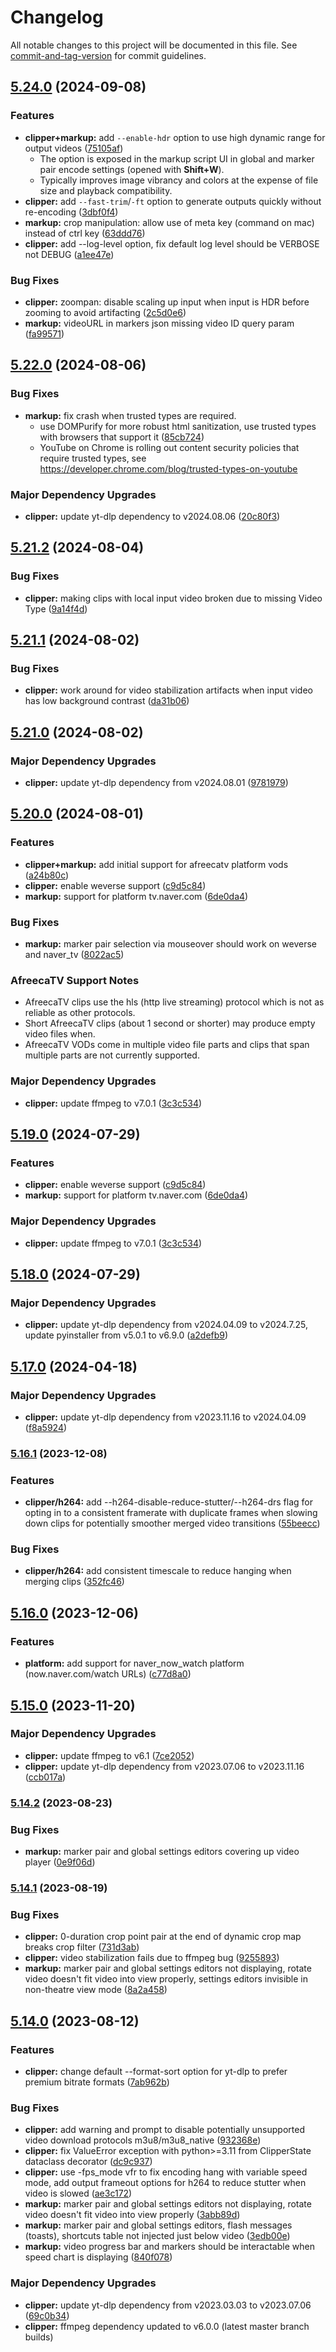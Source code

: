 # Changelog

All notable changes to this project will be documented in this file. See [commit-and-tag-version](https://github.com/absolute-version/commit-and-tag-version) for commit guidelines.

## [5.24.0](https://github.com/exwm/yt_clipper/compare/v5.22.0...v5.24.0) (2024-09-08)


### Features

* **clipper+markup:** add `--enable-hdr` option to use high dynamic range for output videos ([75105af](https://github.com/exwm/yt_clipper/commit/75105afa8b019088b5892cb9496ee787ecd5120b))
  * The option is exposed in the markup script UI in global and marker pair encode settings (opened with **Shift+W**).
  * Typically improves image vibrancy and colors at the expense of file size and playback compatibility.
* **clipper:** add `--fast-trim`/`-ft` option to generate outputs quickly without re-encoding ([3dbf0f4](https://github.com/exwm/yt_clipper/commit/3dbf0f4b9c69a3b0183b2be078e900fbd220af4e))
* **markup:** crop manipulation: allow use of meta key (command on mac) instead of ctrl key ([63ddd76](https://github.com/exwm/yt_clipper/commit/63ddd76f22117ec5d17cf2cd0b20ae43e2ce8b58))
* **clipper:** add --log-level option, fix default log level should be VERBOSE not DEBUG ([a1ee47e](https://github.com/exwm/yt_clipper/commit/a1ee47ec9108f4f7753c506ae9352a60736176d0))


### Bug Fixes

* **clipper:** zoompan: disable scaling up input when input is HDR before zooming to avoid artifacting ([2c5d0e6](https://github.com/exwm/yt_clipper/commit/2c5d0e6ba5d5ce63c0691a64b07b98052bc015ad))
* **markup:** videoURL in markers json missing video ID query param ([fa99571](https://github.com/exwm/yt_clipper/commit/fa99571fc59d395bff3ce8817888f2e62c0f196a))

## [5.22.0](https://github.com/exwm/yt_clipper/compare/v5.21.2...v5.22.0) (2024-08-06)


### Bug Fixes

* **markup:** fix crash when trusted types are required.
  * use DOMPurify for more robust html sanitization, use trusted types with browsers that support it ([85cb724](https://github.com/exwm/yt_clipper/commit/85cb72468054f97ef400b53b2bd51a43389dae14))
  * YouTube on Chrome is rolling out content security policies that require trusted types, see <https://developer.chrome.com/blog/trusted-types-on-youtube>


### Major Dependency Upgrades

* **clipper:** update yt-dlp dependency to v2024.08.06 ([20c80f3](https://github.com/exwm/yt_clipper/commit/20c80f3e12201c6097f354c576b6a3bb1a805888))

## [5.21.2](https://github.com/exwm/yt_clipper/compare/v5.21.1...v5.21.2) (2024-08-04)


### Bug Fixes

* **clipper:** making clips with local input video broken due to missing Video Type ([9a14f4d](https://github.com/exwm/yt_clipper/commit/9a14f4d7266b764ff8f2aeb5decb69c1cbb0daeb))

## [5.21.1](https://github.com/exwm/yt_clipper/compare/v5.21.0...v5.21.1) (2024-08-02)


### Bug Fixes

* **clipper:** work around for video stabilization artifacts when input video has low background contrast ([da31b06](https://github.com/exwm/yt_clipper/commit/da31b0646269bba738fba8de99172d6f2f17b3ce))

## [5.21.0](https://github.com/exwm/yt_clipper/compare/v5.20.0...v5.21.0) (2024-08-02)


### Major Dependency Upgrades

* **clipper:** update yt-dlp dependency from v2024.08.01 ([9781979](https://github.com/exwm/yt_clipper/commit/9781979a168b16c9815c98a8aa8a481906fba06b))

## [5.20.0](https://github.com/exwm/yt_clipper/compare/v5.18.0...v5.20.0) (2024-08-01)


### Features

* **clipper+markup:** add initial support for afreecatv platform vods ([a24b80c](https://github.com/exwm/yt_clipper/commit/a24b80c754763513649b5910307ae8b7c3ae4994))
* **clipper:** enable weverse support ([c9d5c84](https://github.com/exwm/yt_clipper/commit/c9d5c844fae43d67633924141d38c774ef6e2ab6))
* **markup:** support for platform tv.naver.com ([6de0da4](https://github.com/exwm/yt_clipper/commit/6de0da4a11b8ae8046c5cd4a0786dbec6630849d))


### Bug Fixes

* **markup:** marker pair selection via mouseover should work on weverse and naver_tv ([8022ac5](https://github.com/exwm/yt_clipper/commit/8022ac5ba6e72b01e76c679bdb6b17fd0650ff38))

### AfreecaTV Support Notes

* AfreecaTV clips use the hls (http live streaming) protocol which is not as reliable as other protocols.
* Short AfreecaTV clips (about 1 second or shorter) may produce empty video files when.
* AfreecaTV VODs come in multiple video file parts and clips that span multiple parts are not currently supported.

### Major Dependency Upgrades

* **clipper:** update ffmpeg to v7.0.1 ([3c3c534](https://github.com/exwm/yt_clipper/commit/3c3c53456ee2c8a2ce3598e438b22fc19a99480d))

## [5.19.0](https://github.com/exwm/yt_clipper/compare/v5.18.0...v5.19.0) (2024-07-29)


### Features

* **clipper:** enable weverse support ([c9d5c84](https://github.com/exwm/yt_clipper/commit/c9d5c844fae43d67633924141d38c774ef6e2ab6))
* **markup:** support for platform tv.naver.com ([6de0da4](https://github.com/exwm/yt_clipper/commit/6de0da4a11b8ae8046c5cd4a0786dbec6630849d))


### Major Dependency Upgrades

* **clipper:** update ffmpeg to v7.0.1 ([3c3c534](https://github.com/exwm/yt_clipper/commit/3c3c53456ee2c8a2ce3598e438b22fc19a99480d))

## [5.18.0](https://github.com/exwm/yt_clipper/compare/v5.17.0...v5.18.0) (2024-07-29)


### Major Dependency Upgrades

* **clipper:** update yt-dlp dependency from v2024.04.09 to v2024.7.25, update pyinstaller from v5.0.1 to v6.9.0 ([a2defb9](https://github.com/exwm/yt_clipper/commit/a2defb927e6cd21fe14cc6e97aefa096ffc148e9))

## [5.17.0](https://github.com/exwm/yt_clipper/compare/v5.16.1...v5.17.0) (2024-04-18)


### Major Dependency Upgrades

* **clipper:** update yt-dlp dependency from v2023.11.16 to v2024.04.09 ([f8a5924](https://github.com/exwm/yt_clipper/commit/f8a592469b6505ee43b3d3e3af7bf3e87c72f359))

### [5.16.1](https://github.com/exwm/yt_clipper/compare/v5.16.0...v5.16.1) (2023-12-08)


### Features

* **clipper/h264:** add --h264-disable-reduce-stutter/--h264-drs flag for opting in to a consistent framerate with duplicate frames when slowing down clips for potentially smoother merged video transitions ([55beecc](https://github.com/exwm/yt_clipper/commit/55beecc52a4ce6c0542a3b19e6c983c7f6c510e9))


### Bug Fixes

* **clipper/h264:** add consistent timescale to reduce hanging when merging clips ([352fc46](https://github.com/exwm/yt_clipper/commit/352fc46a725c8ea951c2100bc6a31f0c6d879def))

## [5.16.0](https://github.com/exwm/yt_clipper/compare/v5.15.0...v5.16.0) (2023-12-06)


### Features

* **platform:** add support for naver_now_watch platform (now.naver.com/watch URLs) ([c77d8a0](https://github.com/exwm/yt_clipper/commit/c77d8a0ca67f3cd121d19548812ae134c969b035))

## [5.15.0](https://github.com/exwm/yt_clipper/compare/v5.14.2...v5.15.0) (2023-11-20)


### Major Dependency Upgrades

* **clipper:** update ffmpeg to v6.1 ([7ce2052](https://github.com/exwm/yt_clipper/commit/7ce2052ec1ded09a8f1eec9397287a9ae843f2e8))
* **clipper:** update yt-dlp dependency from v2023.07.06 to v2023.11.16 ([ccb017a](https://github.com/exwm/yt_clipper/commit/ccb017a45864e28170f68bf024f7fabc6b77c6a0))

### [5.14.2](https://github.com/exwm/yt_clipper/compare/v5.14.1...v5.14.2) (2023-08-23)


### Bug Fixes

* **markup:** marker pair and global settings editors covering up video player ([0e9f06d](https://github.com/exwm/yt_clipper/commit/0e9f06d46d7bfde8df72ac9f0bdc0c7ed45c15a9))

### [5.14.1](https://github.com/exwm/yt_clipper/compare/v5.14.0...v5.14.1) (2023-08-19)


### Bug Fixes

* **clipper:** 0-duration crop point pair at the end of dynamic crop map breaks crop filter ([731d3ab](https://github.com/exwm/yt_clipper/commit/731d3ab9956d5aa7b4cb3254e9e038d834a459da))
* **clipper:** video stabilization fails due to ffmpeg bug ([9255893](https://github.com/exwm/yt_clipper/commit/92558936f57bfaa51dd1ec18ba8835986ccca143))
* **markup:** marker pair and global settings editors not displaying, rotate video doesn't fit video into view properly, settings editors invisible in non-theatre view mode ([8a2a458](https://github.com/exwm/yt_clipper/commit/8a2a458c5dcc10cc6a8a98bbdbe9fc724f1175a5))

## [5.14.0](https://github.com/exwm/yt_clipper/compare/v5.12.0...v5.14.0) (2023-08-12)


### Features

* **clipper:** change default --format-sort option for yt-dlp to prefer premium bitrate formats ([7ab962b](https://github.com/exwm/yt_clipper/commit/7ab962b3a105b196d0ba45500333e0eb9c6530bc))


### Bug Fixes

* **clipper:** add warning and prompt to disable potentially unsupported video download protocols m3u8/m3u8_native ([932368e](https://github.com/exwm/yt_clipper/commit/932368eec74ad6872d8eebb8b79c4dbb7bd49fbf))
* **clipper:** fix ValueError exception with python>=3.11 from ClipperState dataclass decorator ([dc9c937](https://github.com/exwm/yt_clipper/commit/dc9c9375516da7f0393ad46b1d5714493c157856))
* **clipper:** use -fps_mode vfr to fix encoding hang with variable speed mode, add output frameout options for h264 to reduce stutter when video is slowed ([ae3c172](https://github.com/exwm/yt_clipper/commit/ae3c17280dfa8997a68f1d547c1e61afbf75d4a0))
* **markup:** marker pair and global settings editors not displaying, rotate video doesn't fit video into view properly ([3abb89d](https://github.com/exwm/yt_clipper/commit/3abb89d6569acd4fccf1a914c33ef4440a9befad))
* **markup:** marker pair and global settings editors, flash messages (toasts), shortcuts table not injected just below video ([3edb00e](https://github.com/exwm/yt_clipper/commit/3edb00ebc26f6f6bd70019716faec44b883d7f44))
* **markup:** video progress bar and markers should be interactable when speed chart is displaying ([840f078](https://github.com/exwm/yt_clipper/commit/840f07862570f8dc3e3d7bbb5035f360692ff291))


### Major Dependency Upgrades

* **clipper:** update yt-dlp dependency from v2023.03.03 to v2023.07.06 ([69c0b34](https://github.com/exwm/yt_clipper/commit/69c0b3417693bcb9a067045cf0ade8f10e51e2e0))
* **clipper:** ffmpeg dependency updated to v6.0.0 (latest master branch builds)
